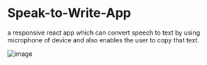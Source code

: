 # Speak-to-Write-App
a responsive react app which can convert speech to text by using microphone of device and also enables  the user to copy that text.

![image](https://github.com/Heroshi1947/Speak-to-Write-App/assets/123864184/e74c71db-8e94-4e50-bd28-f7bc1f2771a6)
